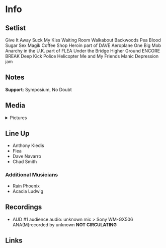 # Info

## Setlist

Give It Away
Suck My Kiss
Waiting Room
Walkabout
Backwoods
Pea
Blood Sugar Sex Magik
Coffee Shop
Heroin part of DAVE
Aeroplane
One Big Mob
Anarchy in the U.K. part of FLEA
Under the Bridge
Higher Ground
ENCORE BREAK
Deep Kick
Police Helicopter
Me and My Friends
Manic Depression jam

## Notes

**Support**: Symposium, No Doubt

## Media 

<details>
  <summary>Pictures</summary>
  <!--<img alt="Setlist" title="Setlist" src="_.jpg" height="200" />-->
</details>

## Line Up

* Anthony Kiedis
* Flea
* Dave Navarro
* Chad Smith

### Additional Musicians

* Rain Phoenix  
* Acacia Ludwig

## Recordings

* AUD #1 audience audio: unknown mic > Sony WM-GX506 ANA(M)recorded by unknown **NOT CIRCULATING**

## Links

